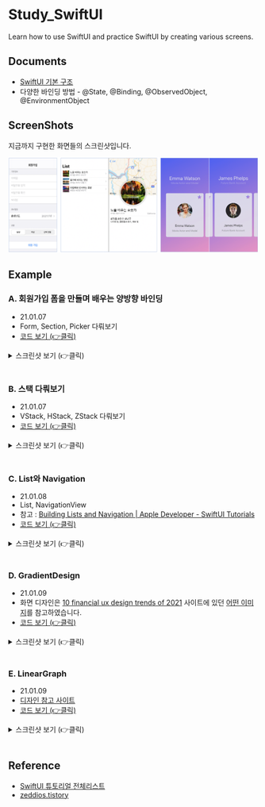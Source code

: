 # Study_SwiftUI
Learn how to use SwiftUI and practice SwiftUI by creating various screens.

## Documents
* [SwiftUI 기본 구조](./doc/Basic_Structure_Of_SwiftUI.md)
* 다양한 바인딩 방법 - @State, @Binding, @ObservedObject, @EnvironmentObject

## ScreenShots

지금까지 구현한 화면들의 스크린샷입니다.

<img src="./image/screenshot01.png" width=1300 />

## Example
### A. 회원가입 폼을 만들며 배우는 양방향 바인딩
* 21.01.07
* Form, Section, Picker 다뤄보기
* [코드 보기 (👉클릭)](./example/SignUp)
<details>
<summary>스크린샷 보기 (👉클릭)</summary>
<div markdown="1">
<img src="./example/SignUp/screen.png" width=250 />
</div>
</details>

<br />

### B. 스택 다뤄보기
* 21.01.07
* VStack, HStack, ZStack 다뤄보기
* [코드 보기 (👉클릭)](./example/StackExample)
<details>
<summary>스크린샷 보기 (👉클릭)</summary>
<div markdown="1">
<img src="./example/StackExample/screen.png" width=250 />
</div>
</details>

<br />

### C. List와 Navigation
* 21.01.08
* List, NavigationView
* 참고 : [Building Lists and Navigation | Apple Developer - SwiftUI Tutorials](https://developer.apple.com/tutorials/swiftui/building-lists-and-navigation)
* [코드 보기 (👉클릭)](./example/SceneryList)
<details>
<summary>스크린샷 보기 (👉클릭)</summary>
<div markdown="1">
<img src="./example/SceneryList/screen.png" width=500 />
</div>
</details>

<br />

### D. GradientDesign
* 21.01.09
* 화면 디자인은 [10 financial ux design trends of 2021](https://medium.muz.li/10-financial-ux-design-trends-of-2021-that-will-transform-digital-banking-ba3777c77d54) 사이트에 있던 [어떤 이미지](./image/design_gradient_card.png)를 참고하였습니다.
* [코드 보기 (👉클릭)](./example/GradientDesign)
<details>
<summary>스크린샷 보기 (👉클릭)</summary>
<div markdown="1">
<img src="./example/GradientDesign/screen.png" width=500 />
</div>
</details>

<br />

### E. LinearGraph
* 21.01.09
* [디자인 참고 사이트](https://iosexample.com/a-list-of-swiftui-animation-library-for-ios/)
* [코드 보기 (👉클릭)](./example/LinearGraph)
<details>
<summary>스크린샷 보기 (👉클릭)</summary>
<div markdown="1">
<img src="./example/LinearGraph/screen.png" width=500 />
</div>
</details>

<br />

## Reference
* [SwiftUI 튜토리얼 전체리스트](https://medium.com/harrythegreat/swiftui-%ED%8A%9C%ED%86%A0%EB%A6%AC%EC%96%BC-%EC%A0%84%EC%B2%B4%EB%A6%AC%EC%8A%A4%ED%8A%B8-f0f2b949743b)
* [zeddios.tistory](https://zeddios.tistory.com/category/SwiftUI?page=2)
